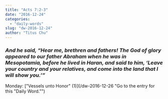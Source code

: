 ```yaml
---
title: "Acts 7:2-3"
date: "2016-12-24"
categories: 
  - "daily-words"
slug: "dw-2016-12-24"
author: "Titus Chu"
---
```


### _And he said, “Hear me, brethren and fathers! The God of glory appeared to our father Abraham when he was in Mesopotamia, before he lived in Haran, and said to him, ‘Leave your country and your relatives, and come into the land that I will show you.’”_

Monday: ["Vessels unto Honor" (1)](/dw-2016-12-26 "Go to the entry for this "Daily Word."")
